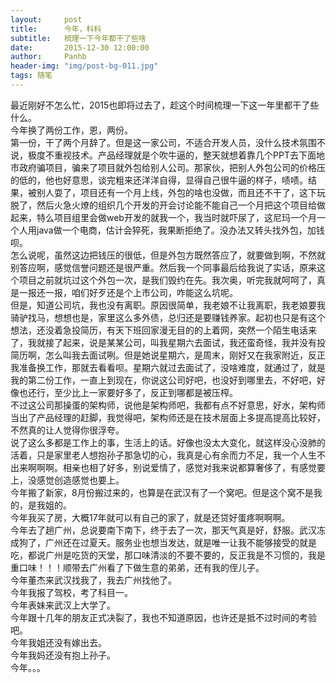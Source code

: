 ```yaml
---
layout:     post
title:      今年，科科
subtitle:   梳理一下今年都干了些啥
date:       2015-12-30 12:00:00
author:     Panhb
header-img: "img/post-bg-011.jpg"
tags: 随笔
---
```


最近刚好不怎么忙，2015也即将过去了，趁这个时间梳理一下这一年里都干了些什么。     
今年换了两份工作，恩，两份。    
第一份，干了两个月辞了。但是这一家公司，不适合开发人员，没什么技术氛围不说，极度不重视技术。产品经理就是个吹牛逼的，整天就想着靠几个PPT去下面地市政府骗项目，骗来了项目就外包给别人公司。那家伙，把别人外包公司的价格压的低的，他也好意思，谈完粗来还洋洋自得，显得自己很牛逼的样子，啧啧。结果，被别人耍了，项目还有一个月上线，外包的啥也没做，而且还不干了，这下玩脱了，然后火急火燎的组织几个开发的开会讨论能不能自己一个月把这个项目给做起来，特么项目组里会做web开发的就我一个，我当时就吓尿了，这尼玛一个月一个人用java做一个电商，估计会猝死，我果断拒绝了。没办法又转头找外包，加钱呗。        
怎么说呢，虽然这边把钱压的很低，但是外包方既然答应了，就要做到啊，不然就别答应啊，感觉信誉问题还是很严重。然后我一个同事最后给我说了实话，原来这个项目之前就坑过这个外包一次，是我们毁约在先。我次奥，听完我就呵呵了，真是一报还一报，咱们好歹还是个上市公司，咋能这么坑呢。          
但是，知道公司坑，我也没有离职。原因很简单，我老娘不让我离职，我老娘要我骑驴找马，想想也是，家里这么多外债，总归还是要赚钱养家。起初也只是有这个想法，还没着急投简历，有天下班回家漫无目的的上着网，突然一个陌生电话来了，我就接了起来，说是某某公司，叫我星期六去面试，我还蛮奇怪，我并没有投简历啊，怎么叫我去面试咧。但是她说星期六，是周末，刚好又在我家附近，反正我准备换工作，那就去看看呗。星期六就过去面试了，没啥难度，就通过了，就是我的第二份工作，一直上到现在，你说这公司好吧，也没好到哪里去，不好吧，好像也还行，至少比上一家要好多了，反正到哪都是被压榨。       
不过这公司那操蛋的架构师，说他是架构师吧，我都有点不好意思，好水，架构师当出了产品经理的赶脚，我觉得吧，架构师还是在技术层面上多提高提高比较好，不然真的让人觉得你很浮夸。      
说了这么多都是工作上的事，生活上的话。好像也没太大变化，就这样没心没肺的活着，只是家里老人想抱孙子那急切的心，我真是心有余而力不足，我一个人生不出来啊啊啊。相亲也相了好多，别说爱情了，感觉对我来说都算奢侈了，有感觉要上，没感觉创造感觉也要上。            
今年搬了新家，8月份搬过来的，也算是在武汉有了一个窝吧。但是这个窝不是我的，是我姐的。      
今年我买了房，大概17年就可以有自己的家了，就是还贷好蛋疼啊啊啊。         
今年去了趟广州，总说要南下南下，终于去了一次，那天气真是好，舒服。武汉冻成狗了，广州还在过夏天。服务业也想当发达，就是唯一让我不能够接受的就是吃，都说广州是吃货的天堂，那口味清淡的不要不要的，反正我是不习惯的，我是重口味！！！顺带去广州看了下做生意的弟弟，还有我的侄儿子。   
今年董杰来武汉找我了，我去广州找他了。                 
今年我报了驾校，考了科目一。               
今年表妹来武汉上大学了。                    
今年跟十几年的朋友正式决裂了，我也不知道原因，也许还是抵不过时间的考验吧。          
今年我姐还没有嫁出去。         
今年我妈还没有抱上孙子。           
今年。。。
      
              

